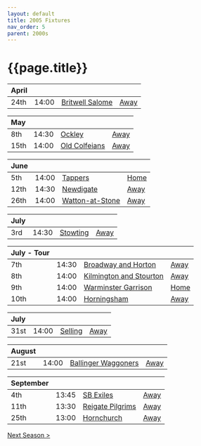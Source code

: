 ```yaml
---
layout: default
title: 2005 Fixtures
nav_order: 5
parent: 2000s
---
```


# {{page.title}}

| April |  |  |  |
|:---|:---|:---|:---|
| 24th | 14:00 | [Britwell Salome](britwell-salome) | [Away](https://goo.gl/maps/CGgpPNyQhotADDFs9) |

| May |  |  |  |
|:---|:---|:---|:---|
| 8th | 14:30 | [Ockley](ockley) | [Away](https://goo.gl/maps/vmhvFhbrVZGrsXAAA) |
| 15th | 14:00 | [Old Colfeians](old-colfeians) | [Away](https://goo.gl/maps/vhwZEdPcYg4q3f3P8) |

| June |  |  |  |
|:---|:---|:---|:---|
| 5th | 14:00 | [Tappers](tappers) | [Home](https://goo.gl/maps/w2skeCXwzZTEh7e26) |
| 12th | 14:30 | [Newdigate](newdigate) | [Away](https://goo.gl/maps/9uAr2nHj19CJDEjw6) |
| 26th | 14:00 | [Watton-at-Stone](watton-at-stone) | [Away](https://goo.gl/maps/JPBQawMsjLgYtVHk9) |

| July |  |  |  |
|:---|:---|:---|:---|
| 3rd | 14:30 | [Stowting](stowting) | [Away](https://goo.gl/maps/3Br4woRQXRqh9Uje8) |

| July - Tour |  |  |  |
|:---|:---|:---|:---|
| 7th | 14:30 | [Broadway and Horton](broadway-and-horton) | [Away](https://goo.gl/maps/ULbmC6LSX5HSAe8U6) |
| 8th | 14:00 | [Kilmington and Stourton](kilmington-and-stourton) | [Away](https://goo.gl/maps/6q53XChZh9A2) |
| 9th | 14:00 | [Warminster Garrison](warminster-garrison) | [Home](https://goo.gl/maps/YTmciPVBkhN2FY3d8) |
| 10th | 14:00 | [Horningsham](horningsham) | [Away](https://goo.gl/maps/SNpXcsajYDXfjmff7) |


| July |  |  |  |
|:---|:---|:---|:---|
| 31st | 14:00 | [Selling](selling) | [Away](https//goo.gl/maps/QeLhjBkEbJr) |

| August |  |  |  |
|:---|:---|:---|:---|
| 21st | 14:00 | [Ballinger Waggoners](ballinger-waggoners) | [Away](https://goo.gl/maps/wvVwTSGVsLV3zrDX8) |

| September |  |  |  |
|:---|:---|:---|:---|
| 4th | 13:45 | [SB Exiles](sb-exiles) | [Away](https://goo.gl/maps/2i7gbfjWtgCkoiaR7) |
| 11th | 13:30 | [Reigate Pilgrims](reigate-pilgrims) | [Away](https://goo.gl/maps/z54KDhWLtQreY6xy9) |
| 25th | 13:00| [Hornchurch](hornchurch) | [Away](https://goo.gl/maps/Qid74XiqW3c9xgbe6) |

[Next Season >](../2006)